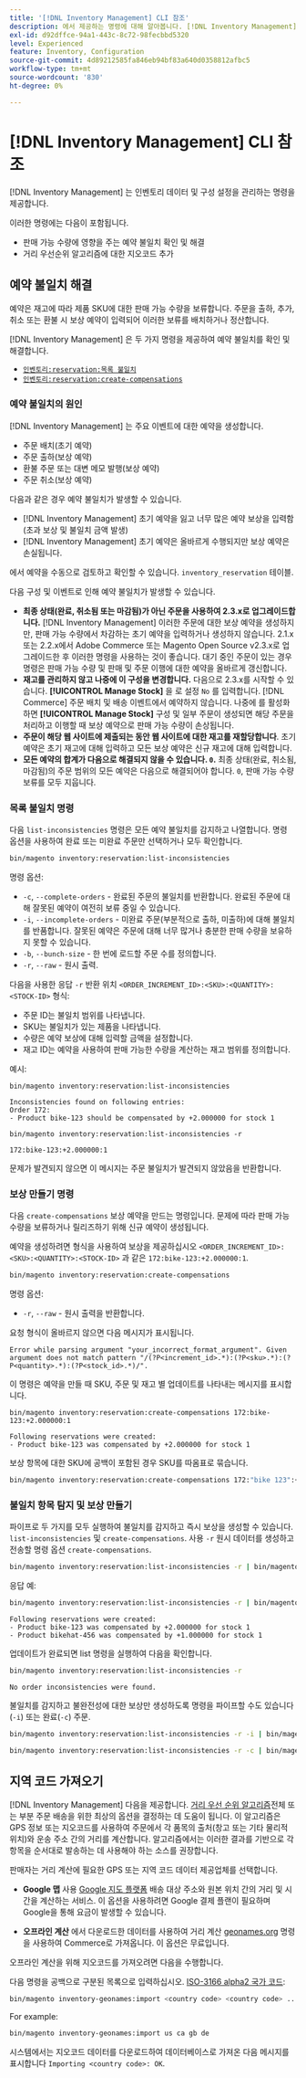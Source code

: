 ```yaml
---
title: '[!DNL Inventory Management] CLI 참조'
description: 에서 제공하는 명령에 대해 알아봅니다. [!DNL Inventory Management] 모듈 을 사용하여 인벤토리 데이터 및 구성 설정을 관리할 수 있습니다.
exl-id: d92dffce-94a1-443c-8c72-98fecbbd5320
level: Experienced
feature: Inventory, Configuration
source-git-commit: 4d89212585fa846eb94bf83a640d0358812afbc5
workflow-type: tm+mt
source-wordcount: '830'
ht-degree: 0%

---
```


# [!DNL Inventory Management] CLI 참조

[!DNL Inventory Management] 는 인벤토리 데이터 및 구성 설정을 관리하는 명령을 제공합니다.

이러한 명령에는 다음이 포함됩니다.

- 판매 가능 수량에 영향을 주는 예약 불일치 확인 및 해결
- 거리 우선순위 알고리즘에 대한 지오코드 추가

## 예약 불일치 해결

예약은 재고에 따라 제품 SKU에 대한 판매 가능 수량을 보류합니다. 주문을 출하, 추가, 취소 또는 환불 시 보상 예약이 입력되어 이러한 보류를 배치하거나 정산합니다.

[!DNL Inventory Management] 은 두 가지 명령을 제공하여 예약 불일치를 확인 및 해결합니다.

- [`인벤토리:reservation:목록 불일치`](#list-inconsistencies-command)
- [`인벤토리:reservation:create-compensations`](#create-compensations-command)

### 예약 불일치의 원인

[!DNL Inventory Management] 는 주요 이벤트에 대한 예약을 생성합니다.

- 주문 배치(초기 예약)
- 주문 출하(보상 예약)
- 환불 주문 또는 대변 메모 발행(보상 예약)
- 주문 취소(보상 예약)

다음과 같은 경우 예약 불일치가 발생할 수 있습니다.

- [!DNL Inventory Management] 초기 예약을 잃고 너무 많은 예약 보상을 입력함(초과 보상 및 불일치 금액 발생)
- [!DNL Inventory Management] 초기 예약은 올바르게 수행되지만 보상 예약은 손실됩니다.

에서 예약을 수동으로 검토하고 확인할 수 있습니다. `inventory_reservation` 테이블.

다음 구성 및 이벤트로 인해 예약 불일치가 발생할 수 있습니다.

- **최종 상태(완료, 취소됨 또는 마감됨)가 아닌 주문을 사용하여 2.3.x로 업그레이드합니다.** [!DNL Inventory Management] 이러한 주문에 대한 보상 예약을 생성하지만, 판매 가능 수량에서 차감하는 초기 예약을 입력하거나 생성하지 않습니다. 2.1.x 또는 2.2.x에서 Adobe Commerce 또는 Magento Open Source v2.3.x로 업그레이드한 후 이러한 명령을 사용하는 것이 좋습니다. 대기 중인 주문이 있는 경우 명령은 판매 가능 수량 및 판매 및 주문 이행에 대한 예약을 올바르게 갱신합니다.
- **재고를 관리하지 않고 나중에 이 구성을 변경합니다.** 다음으로 2.3.x를 시작할 수 있습니다. **[!UICONTROL Manage Stock]** 을 로 설정 `No` 를 입력합니다. [!DNL Commerce] 주문 배치 및 배송 이벤트에서 예약하지 않습니다. 나중에 를 활성화하면 **[!UICONTROL Manage Stock]** 구성 및 일부 주문이 생성되면 해당 주문을 처리하고 이행할 때 보상 예약으로 판매 가능 수량이 손상됩니다.
- **주문이 해당 웹 사이트에 제출되는 동안 웹 사이트에 대한 재고를 재할당합니다**. 초기 예약은 초기 재고에 대해 입력하고 모든 보상 예약은 신규 재고에 대해 입력합니다.
- **모든 예약의 합계가 다음으로 해결되지 않을 수 있습니다. `0`.** 최종 상태(완료, 취소됨, 마감됨)의 주문 범위의 모든 예약은 다음으로 해결되어야 합니다. `0`, 판매 가능 수량 보류를 모두 지웁니다.

### 목록 불일치 명령

다음 `list-inconsistencies` 명령은 모든 예약 불일치를 감지하고 나열합니다. 명령 옵션을 사용하여 완료 또는 미완료 주문만 선택하거나 모두 확인합니다.

```bash
bin/magento inventory:reservation:list-inconsistencies
```

명령 옵션:

- `-c`, `--complete-orders` - 완료된 주문의 불일치를 반환합니다. 완료된 주문에 대해 잘못된 예약이 여전히 보류 중일 수 있습니다.
- `-i`, `--incomplete-orders` - 미완료 주문(부분적으로 출하, 미출하)에 대해 불일치를 반품합니다. 잘못된 예약은 주문에 대해 너무 많거나 충분한 판매 수량을 보유하지 못할 수 있습니다.
- `-b`, `--bunch-size` - 한 번에 로드할 주문 수를 정의합니다.
- `-r`, `--raw` - 원시 출력.

다음을 사용한 응답 `-r` 반환 위치 `<ORDER_INCREMENT_ID>:<SKU>:<QUANTITY>:<STOCK-ID>` 형식:

- 주문 ID는 불일치 범위를 나타냅니다.
- SKU는 불일치가 있는 제품을 나타냅니다.
- 수량은 예약 보상에 대해 입력할 금액을 설정합니다.
- 재고 ID는 예약을 사용하여 판매 가능한 수량을 계산하는 재고 범위를 정의합니다.

예시:

```terminal
bin/magento inventory:reservation:list-inconsistencies

Inconsistencies found on following entries:
Order 172:
- Product bike-123 should be compensated by +2.000000 for stock 1
```

```terminal
bin/magento inventory:reservation:list-inconsistencies -r

172:bike-123:+2.000000:1
```

문제가 발견되지 않으면 이 메시지는 주문 불일치가 발견되지 않았음을 반환합니다.

### 보상 만들기 명령

다음 `create-compensations` 보상 예약을 만드는 명령입니다. 문제에 따라 판매 가능 수량을 보류하거나 릴리즈하기 위해 신규 예약이 생성됩니다.

예약을 생성하려면 형식을 사용하여 보상을 제공하십시오 `<ORDER_INCREMENT_ID>:<SKU>:<QUANTITY>:<STOCK-ID>` 과 같은 `172:bike-123:+2.000000:1`.

```bash
bin/magento inventory:reservation:create-compensations
```

명령 옵션:

- `-r`, `--raw` - 원시 출력을 반환합니다.

요청 형식이 올바르지 않으면 다음 메시지가 표시됩니다.

```terminal
Error while parsing argument "your_incorrect_format_argument". Given argument does not match pattern "/(?P<increment_id>.*):(?P<sku>.*):(?P<quantity>.*):(?P<stock_id>.*)/".
```

이 명령은 예약을 만들 때 SKU, 주문 및 재고 별 업데이트를 나타내는 메시지를 표시합니다.

```terminal
bin/magento inventory:reservation:create-compensations 172:bike-123:+2.000000:1

Following reservations were created:
- Product bike-123 was compensated by +2.000000 for stock 1
```

보상 항목에 대한 SKU에 공백이 포함된 경우 SKU를 따옴표로 묶습니다.

```bash
bin/magento inventory:reservation:create-compensations 172:"bike 123":+2.000000:1
```

### 불일치 항목 탐지 및 보상 만들기

파이프로 두 가지를 모두 실행하여 불일치를 감지하고 즉시 보상을 생성할 수 있습니다. `list-inconsistencies` 및 `create-compensations`. 사용 `-r` 원시 데이터를 생성하고 전송할 명령 옵션 `create-compensations`.

```bash
bin/magento inventory:reservation:list-inconsistencies -r | bin/magento inventory:reservation:create-compensations
```

응답 예:

```bash
bin/magento inventory:reservation:list-inconsistencies -r | bin/magento inventory:reservation:create-compensations
```

```terminal
Following reservations were created:
- Product bike-123 was compensated by +2.000000 for stock 1
- Product bikehat-456 was compensated by +1.000000 for stock 1
```

업데이트가 완료되면 list 명령을 실행하여 다음을 확인합니다.

```bash
bin/magento inventory:reservation:list-inconsistencies -r
```

```terminal
No order inconsistencies were found.
```

불일치를 감지하고 불완전성에 대한 보상만 생성하도록 명령을 파이프할 수도 있습니다(`-i`) 또는 완료(`-c`) 주문.

```bash
bin/magento inventory:reservation:list-inconsistencies -r -i | bin/magento inventory:reservation:create-compensations
```

```bash
bin/magento inventory:reservation:list-inconsistencies -r -c | bin/magento inventory:reservation:create-compensations
```

## 지역 코드 가져오기

[!DNL Inventory Management] 다음을 제공합니다. [거리 우선 순위 알고리즘](distance-priority-algorithm.md)전체 또는 부분 주문 배송을 위한 최상의 옵션을 결정하는 데 도움이 됩니다. 이 알고리즘은 GPS 정보 또는 지오코드를 사용하여 주문에서 각 품목의 출처(창고 또는 기타 물리적 위치)와 운송 주소 간의 거리를 계산합니다. 알고리즘에서는 이러한 결과를 기반으로 각 항목을 순서대로 발송하는 데 사용해야 하는 소스를 권장합니다.

판매자는 거리 계산에 필요한 GPS 또는 지역 코드 데이터 제공업체를 선택합니다.

- **Google 맵** 사용 [Google 지도 플랫폼](https://mapsplatform.google.com/) 배송 대상 주소와 원본 위치 간의 거리 및 시간을 계산하는 서비스. 이 옵션을 사용하려면 Google 결제 플랜이 필요하며 Google을 통해 요금이 발생할 수 있습니다.

- **오프라인 계산** 에서 다운로드한 데이터를 사용하여 거리 계산 [geonames.org](https://www.geonames.org/) 명령을 사용하여 Commerce로 가져옵니다. 이 옵션은 무료입니다.

오프라인 계산을 위해 지오코드를 가져오려면 다음을 수행합니다.

다음 명령을 공백으로 구분된 목록으로 입력하십시오. [ISO-3166 alpha2 국가 코드](https://www.geonames.org/countries/):

```bash
bin/magento inventory-geonames:import <country code> <country code> ...
```

For example:

```bash
bin/magento inventory-geonames:import us ca gb de
```

시스템에서는 지오코드 데이터를 다운로드하여 데이터베이스로 가져온 다음 메시지를 표시합니다  `Importing <country code>: OK`.
